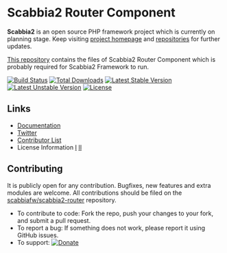 # Scabbia2 Router Component

**Scabbia2** is an open source PHP framework project which is currently on planning stage. Keep visiting [project homepage](http://scabbiafw.com/) and [repositories](https://github.com/scabbiafw/) for further updates.

[This repository](https://github.com/scabbiafw/scabbia2-router/) contains the files of Scabbia2 Router Component which is probably required for Scabbia2 Framework to run.

[![Build Status](https://travis-ci.org/scabbiafw/scabbia2-router.png?branch=master)](https://travis-ci.org/scabbiafw/scabbia2-router)
[![Total Downloads](https://poser.pugx.org/scabbiafw/scabbia2-router/downloads.png)](https://packagist.org/packages/scabbiafw/scabbia2-router)
[![Latest Stable Version](https://poser.pugx.org/scabbiafw/scabbia2-router/v/stable)](https://packagist.org/packages/scabbiafw/scabbia2-router)
[![Latest Unstable Version](https://poser.pugx.org/scabbiafw/scabbia2-router/v/unstable)](https://packagist.org/packages/scabbiafw/scabbia2-router)
[![License](https://poser.pugx.org/scabbiafw/scabbia2-router/license.png)](https://packagist.org/packages/scabbiafw/scabbia2-router)

## Links
- [Documentation](http://scabbiafw.com/docs/)
- [Twitter](https://twitter.com/scabbiafw)
- [Contributor List](contributors.md)
- License Information [I](LICENSE-Apache) [II](LICENSE-Flask)


## Contributing
It is publicly open for any contribution. Bugfixes, new features and extra modules are welcome. All contributions should be filed on the [scabbiafw/scabbia2-router](https://github.com/scabbiafw/scabbia2-router) repository.

* To contribute to code: Fork the repo, push your changes to your fork, and submit a pull request.
* To report a bug: If something does not work, please report it using GitHub issues.
* To support: [![Donate](https://www.paypalobjects.com/en_US/i/btn/btn_donate_LG.gif)](https://www.paypal.com/cgi-bin/webscr?cmd=_s-xclick&hosted_button_id=BXNMWG56V6LYS)
